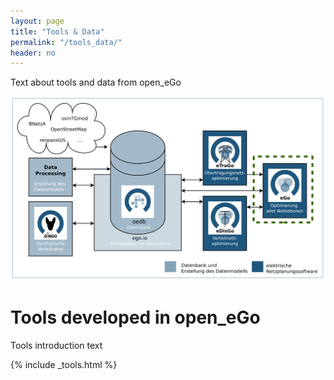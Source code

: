 ```yaml
---
layout: page
title: "Tools & Data"
permalink: "/tools_data/"
header: no
---
```


Text about tools and data from open_eGo

![](/images/open_ego_tool-chain_150dpi.png)

# Tools developed in open_eGo

Tools introduction text

{% include _tools.html %}

